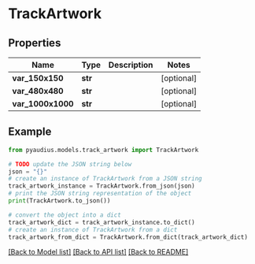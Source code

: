 # TrackArtwork


## Properties

Name | Type | Description | Notes
------------ | ------------- | ------------- | -------------
**var_150x150** | **str** |  | [optional] 
**var_480x480** | **str** |  | [optional] 
**var_1000x1000** | **str** |  | [optional] 

## Example

```python
from pyaudius.models.track_artwork import TrackArtwork

# TODO update the JSON string below
json = "{}"
# create an instance of TrackArtwork from a JSON string
track_artwork_instance = TrackArtwork.from_json(json)
# print the JSON string representation of the object
print(TrackArtwork.to_json())

# convert the object into a dict
track_artwork_dict = track_artwork_instance.to_dict()
# create an instance of TrackArtwork from a dict
track_artwork_from_dict = TrackArtwork.from_dict(track_artwork_dict)
```
[[Back to Model list]](../README.md#documentation-for-models) [[Back to API list]](../README.md#documentation-for-api-endpoints) [[Back to README]](../README.md)


